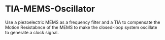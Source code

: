 # TIA-MEMS-Oscillator
Use a piezoelectric MEMS as a frequency filter and a TIA to compensate the Motion Resistabnce of the MEMS to make the closed-loop system oscillate to generate a clock signal.
